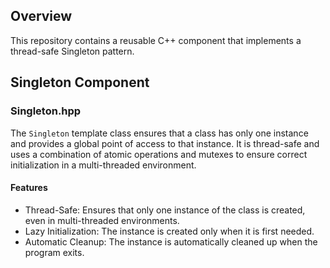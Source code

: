 ## Overview
This repository contains a reusable C++ component that implements a thread-safe Singleton pattern.

## Singleton Component

### Singleton.hpp
The `Singleton` template class ensures that a class has only one instance and provides a global point of access to that instance. 
It is thread-safe and uses a combination of atomic operations and mutexes to ensure correct initialization in a multi-threaded environment.

#### Features
- Thread-Safe: Ensures that only one instance of the class is created, even in multi-threaded environments.
- Lazy Initialization: The instance is created only when it is first needed.
- Automatic Cleanup: The instance is automatically cleaned up when the program exits.

